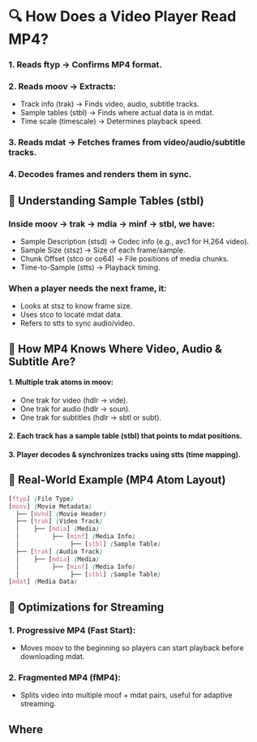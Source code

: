 
# 🔍 How Does a Video Player Read MP4?
### 1. Reads ftyp → Confirms MP4 format.
### 2. Reads moov → Extracts:
- Track info (trak) → Finds video, audio, subtitle tracks.
- Sample tables (stbl) → Finds where actual data is in mdat.
- Time scale (timescale) → Determines playback speed.
### 3. Reads mdat → Fetches frames from video/audio/subtitle tracks.
### 4. Decodes frames and renders them in sync.


## 📌 Understanding Sample Tables (stbl)
### Inside moov → trak → mdia → minf → stbl, we have:
- Sample Description (stsd) → Codec info (e.g., avc1 for H.264 video).
- Sample Size (stsz) → Size of each frame/sample.
- Chunk Offset (stco or co64) → File positions of media chunks.
- Time-to-Sample (stts) → Playback timing.
### When a player needs the next frame, it:
- Looks at stsz to know frame size.
- Uses stco to locate mdat data.
- Refers to stts to sync audio/video.

## 📌 How MP4 Knows Where Video, Audio & Subtitle Are?
#### 1. Multiple trak atoms in moov:

  - One trak for video (hdlr → vide).
  - One trak for audio (hdlr → soun).
  - One trak for subtitles (hdlr → sbtl or subt).
#### 2. Each track has a sample table (stbl) that points to mdat positions.
#### 3. Player decodes & synchronizes tracks using stts (time mapping).

## 🔹 Real-World Example (MP4 Atom Layout)
```scss
[ftyp] (File Type)
[moov] (Movie Metadata)
  ├── [mvhd] (Movie Header)
  ├── [trak] (Video Track)
  │    ├── [mdia] (Media)
  │         ├── [minf] (Media Info)
  │              ├── [stbl] (Sample Table)
  ├── [trak] (Audio Track)
  │    ├── [mdia] (Media)
  │         ├── [minf] (Media Info)
  │              ├── [stbl] (Sample Table)
[mdat] (Media Data)
```
## 🔹 Optimizations for Streaming
### 1. Progressive MP4 (Fast Start):

- Moves moov to the beginning so players can start playback before downloading mdat.
### 2. Fragmented MP4 (fMP4):

- Splits video into multiple moof + mdat pairs, useful for adaptive streaming.

## Where 